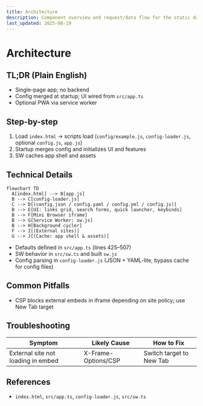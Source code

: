 ```yaml
---
title: Architecture
description: Component overview and request/data flow for the static dashboard.
last_updated: 2025-08-19
---
```


# Architecture

## TL;DR (Plain English)
- Single-page app; no backend
- Config merged at startup; UI wired from `src/app.ts`
- Optional PWA via service worker

## Step-by-step
1. Load `index.html` → scripts load (`config/example.js`, `config-loader.js`, optional `config.js`, `app.js`)
2. Startup merges config and initializes UI and features
3. SW caches app shell and assets

## Technical Details
```mermaid
flowchart TD
  A[index.html] --> B[app.js]
  B --> C[config-loader.js]
  C --> D[(config.json / config.yaml / config.yml / config.js)]
  B --> E[UI: links grid, search forms, quick launcher, keybinds]
  B --> F[Mini Browser iframe]
  B --> G[Service Worker: sw.js]
  B --> H[Background cycler]
  F --> I[(External sites)]
  G --> J[(Cache: app shell & assets)]
```

- Defaults defined in `src/app.ts` (lines 425–507)
- SW behavior in `src/sw.ts` and built `sw.js`
- Config parsing in `config-loader.js` (JSON + YAML-lite, bypass cache for config files)

## Common Pitfalls
- CSP blocks external embeds in iframe depending on site policy; use New Tab target

## Troubleshooting
| Symptom | Likely Cause | How to Fix |
| --- | --- | --- |
| External site not loading in embed | X-Frame-Options/CSP | Switch target to New Tab |

## References
- `index.html`, `src/app.ts`, `config-loader.js`, `src/sw.ts` 